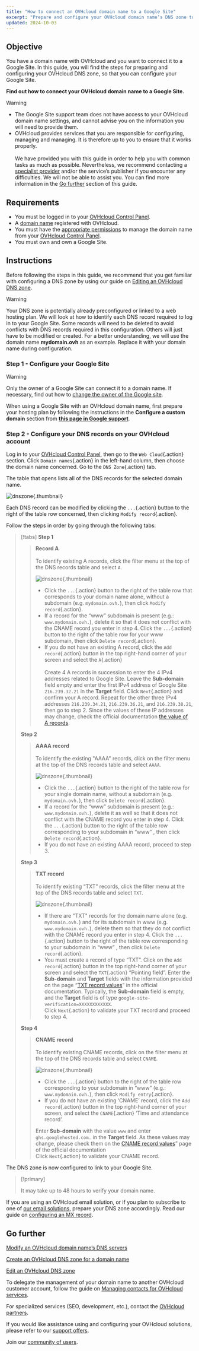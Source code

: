 ```yaml
---
title: "How to connect an OVHcloud domain name to a Google Site"
excerpt: "Prepare and configure your OVHcloud domain name’s DNS zone to connect to a Google Site"
updated: 2024-10-03
---
```


## Objective

You have a domain name with OVHcloud and you want to connect it to a Google Site. In this guide, you will find the steps for preparing and configuring your OVHcloud DNS zone, so that you can configure your Google Site.

**Find out how to connect your OVHcloud domain name to a Google Site.**

> [!warning]
>
> - The Google Site support team does not have access to your OVHcloud domain name settings, and cannot advise you on the information you will need to provide them.
> - OVHcloud provides services that you are responsible for configuring, managing and managing. It is therefore up to you to ensure that it works properly.<br><br> We have provided you with this guide in order to help you with common tasks as much as possible. Nevertheless, we recommend contacting a [specialist provider](/links/partner) and/or the service’s publisher if you encounter any difficulties. We will not be able to assist you. You can find more information in the [Go further](#gofurther) section of this guide.
>

## Requirements

- You must be logged in to your [OVHcloud Control Panel](/links/manager).
- A [domain name](/links/web/domains) registered with OVHcloud.
- You must have the [appropriate permissions](/pages/account_and_service_management/account_information/managing_contacts) to manage the domain name from your [OVHcloud Control Panel](/links/manager).
- You must own and own a Google Site.

## Instructions

Before following the steps in this guide, we recommend that you get familiar with configuring a DNS zone by using our guide on [Editing an OVHcloud DNS zone](/pages/web_cloud/domains/dns_zone_edit).

> [!warning]
>
> Your DNS zone is potentially already preconfigured or linked to a web hosting plan. We will look at how to identify each DNS record required to log in to your Google Site. Some records will need to be deleted to avoid conflicts with DNS records required in this configuration. Others will just have to be modified or created. For a better understanding, we will use the domain name **mydomain.ovh** as an example. Replace it with your domain name during configuration.

### Step 1 - Configure your Google Site

> [!warning]
>
> Only the owner of a Google Site can connect it to a domain name. If necessary, find out how to [change the owner of the Google site](https://support.google.com/sites/answer/97934).

When using a Google Site with an OVHcloud domain name, first prepare your hosting plan by following the instructions in the **Configure a custom domain** section from [**this page in Google support**](https://support.google.com/sites/answer/9068867?hl=en#zippy=).

### Step 2 - Configure your DNS records on your OVHcloud account

Log in to your [OVHcloud Control Panel](/links/manager), then go to the `Web Cloud`{.action} section. Click `Domain names`{.action} in the left-hand column, then choose the domain name concerned. Go to the `DNS Zone`{.action} tab.

The table that opens lists all of the DNS records for the selected domain name.

![dnszone](/pages/assets/screens/control_panel/product-selection/web-cloud/domain-dns/dns-zone/tab-mydomain-anycast.png){.thumbnail}

Each DNS record can be modified by clicking the `...`{.action} button to the right of the table row concerned, then clicking `Modify record`{.action}.

Follow the steps in order by going through the following tabs:

> [!tabs]
> **Step 1**
>> **Record A**<br><br>
>> To identify existing A records, click the filter menu at the top of the DNS records table and select `A`.
>>
>> ![dnszone](/pages/assets/screens/control_panel/product-selection/web-cloud/domain-dns/dns-zone/filter-a.png){.thumbnail}
>>
>> - Click the `...`{.action} button to the right of the table row that corresponds to your domain name alone, without a subdomain (e.g. `mydomain.ovh.`), then click `Modify record`{.action}.<br>
>> - If a record for the “www” subdomain is present (e.g.: `www.mydomain.ovh.`), delete it so that it does not conflict with the CNAME record you enter in step 4. Click the `...`{.action} button to the right of the table row for your www subdomain, then click `Delete record`{.action}.<br>
>> - If you do not have an existing A record, click the `Add record`{.action} button in the top right-hand corner of your screen and select the `A`{.action}<br><br>
>> Create 4 A records in succession to enter the 4 IPv4 addresses related to Google Site.
>> Leave the **Sub-domain** field empty and enter the first IPv4 address of Google Site `216.239.32.21` in the **Target** field.
>> Click `Next`{.action} and confirm your A record. Repeat for the other three IPv4 addresses `216.239.34.21`, `216.239.36.21`, and `216.239.38.21`, then go to step 2. Since the values of these IP addresses may change, check the official documentation [the value of A records](https://support.google.com/a/answer/2579934?hl=en&ref_topic=2721296&sjid=10373374977980680534-EU).
>>
> **Step 2**
>> **AAAA record**<br><br>
>> To identify the existing "AAAA" records, click on the filter menu at the top of the DNS records table and select `AAAA`.
>>
>> ![dnszone](/pages/assets/screens/control_panel/product-selection/web-cloud/domain-dns/dns-zone/filter-aaaa.png){.thumbnail}
>>
>> - Click the `...`{.action} button to the right of the table row for your single domain name, without a subdomain (e.g. `mydomain.ovh.`), then click `Delete record`{.action}.<br>
>> - If a record for the “www” subdomain is present (e.g.: `www.mydomain.ovh.`), delete it as well so that it does not conflict with the CNAME record you enter in step 4. Click the `...`{.action} button to the right of the table row corresponding to your subdomain in “www” , then click `Delete record`{.action}.<br>
>> - If you do not have an existing AAAA record, proceed to step 3.
>>
> **Step 3**
>> **TXT record**<br><br>
>> To identify existing “TXT” records, click the filter menu at the top of the DNS records table and select `TXT`.
>>
>> ![dnszone](/pages/assets/screens/control_panel/product-selection/web-cloud/domain-dns/dns-zone/filter-txt.png){.thumbnail}
>>
>> - If there are "TXT" records for the domain name alone (e.g. `mydomain.ovh.`) and for its subdomain in www (e.g. `www.mydomain.ovh.`), delete them so that they do not conflict with the CNAME record you enter in step 4. Click the `...`{.action} button to the right of the table row corresponding to your subdomain in “www” , then click `Delete record`{.action}.<br>
>> - You must create a record of type “TXT”. Click on the `Add record`{.action} button in the top right-hand corner of your screen and select the `TXT`{.action} “Pointing field”.
>> Enter the **Sub-domain** and **Target** fields with the information provided on the page “[TXT record values](https://support.google.com/a/answer/2716802?hl=en&ref_topic=2716886&sjid=3052810298579211755-EU)” in the official documentation. Typically, the **Sub-domain** field is empty, and the **Target** field is of type `google-site-verification=XXXXXXXXXXXX`.<br>
>> Click `Next`{.action} to validate your TXT record and proceed to step 4.
>>
> **Step 4**
>> **CNAME record**<br><br>
>> To identify existing CNAME records, click on the filter menu at the top of the DNS records table and select `CNAME`.
>>
>> ![dnszone](/pages/assets/screens/control_panel/product-selection/web-cloud/domain-dns/dns-zone/filter-cname.png){.thumbnail}
>>
>> - Click the `...`{.action} button to the right of the table row corresponding to your subdomain in “www” (e.g.: `www.mydomain.ovh.`), then click `Modify entry`{.action}.<br>
>> - If you do not have an existing ‘CNAME’ record, click the `Add record`{.action} button in the top right-hand corner of your screen, and select the `CNAME`{.action} ‘Time and attendance record’.
>>
>> Enter **Sub-domain** with the value `www` and enter `ghs.googlehosted.com.` in the **Target** field. As these values may change, please check them on the [CNAME record values](https://support.google.com/a/answer/112038?sjid=3052810298579211755-EU)” page of the official documentation<br>
>> Click `Next`{.action} to validate your CNAME record.

The DNS zone is now configured to link to your Google Site.

> [!primary]
>
> It may take up to 48 hours to verify your domain name.

If you are using an OVHcloud email solution, or if you plan to subscribe to one of [our email solutions](/links/web/emails), prepare your DNS zone accordingly. Read our guide on [configuring an MX record](/pages/web_cloud/domains/dns_zone_mx).

## Go further <a name="go-further"></a>

[Modify an OVHcloud domain name’s DNS servers](/pages/web_cloud/domains/dns_server_general_information)

[Create an OVHcloud DNS zone for a domain name](/pages/web_cloud/domains/dns_zone_create)

[Edit an OVHcloud DNS zone](/pages/web_cloud/domains/dns_zone_edit)

To delegate the management of your domain name to another OVHcloud customer account, follow the guide on [Managing contacts for OVHcloud services](/pages/account_and_service_management/account_information/managing_contacts).

For specialized services (SEO, development, etc.), contact the [OVHcloud partners](/links/partner).

If you would like assistance using and configuring your OVHcloud solutions, please refer to our [support offers](/links/support).

Join our [community of users](/links/community).

